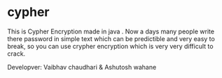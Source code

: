 # cypher
This is Cypher Encryption made in java .
Now a days many people write there password in simple text which can be predictible and very easy to break,
so you can use crypher encryption which is very very difficult to crack.

Developver: Vaibhav chaudhari & Ashutosh wahane
